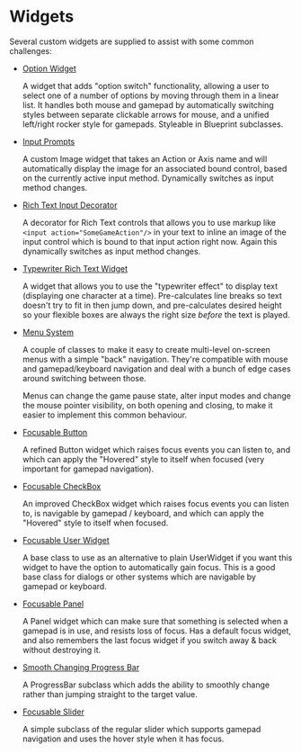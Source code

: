 # Widgets


Several custom widgets are supplied to assist with some common challenges:

* [Option Widget](OptionWidget.md)

  A widget that adds "option switch" functionality, allowing a user to 
  select one of a number of options by moving through them in a linear list.
  It handles both mouse and gamepad by automatically switching styles between
  separate clickable arrows for mouse, and a unified left/right rocker style
  for gamepads. Styleable in Blueprint subclasses.

* [Input Prompts](InputImage.md)

  A custom Image widget that takes an Action or Axis name and will automatically
  display the image for an associated bound control, based on the currently
  active input method. Dynamically switches as input method changes.

* [Rich Text Input Decorator](RichTextInputDecorator.md)

  A decorator for Rich Text controls that allows you to use markup like
  `<input action="SomeGameAction"/>` in your text to inline an image of 
  the input control which is bound to that input action right now. 
  Again this dynamically switches as input method changes.

* [Typewriter Rich Text Widget](TypewriterText.md)

  A widget that allows you to use the "typewriter effect" to display text
  (displaying one character at a time). Pre-calculates line breaks so text
  doesn't try to fit in then jump down, and pre-calculates desired height so
  your flexible boxes are always the right size *before* the text is played.

* [Menu System](Menus.md)

  A couple of classes to make it  easy to create multi-level on-screen menus 
  with a simple "back" navigation. They're compatible with mouse and gamepad/keyboard 
  navigation and deal with a bunch of edge cases around switching between those. 

  Menus can change the game pause state, alter input modes and change the
  mouse pointer visibility, on both opening and closing, to make it easier
  to implement this common behaviour.

* [Focusable Button](FocusableWidgets.md)

  A refined Button widget which raises focus events you can listen to, and
  which can apply the "Hovered" style to itself when focused (very important
  for gamepad navigation).

* [Focusable CheckBox](FocusableWidgets.md)

  An improved CheckBox widget which raises focus events you can listen to, 
  is navigable by gamepad / keyboard, and which can apply the "Hovered" 
  style to itself when focused.

* [Focusable User Widget](FocusableUserWidget.md)

  A base class to use as an alternative to plain UserWidget if you want this
  widget to have the option to automatically gain focus. This is a good base class
  for dialogs or other systems which are navigable by gamepad or keyboard.

* [Focusable Panel](FocusablePanel.md)

  A Panel widget which can make sure that something is selected when a
  gamepad is in use, and resists loss of focus. Has a default focus widget,
  and also remembers the last focus widget if you switch away & back
  without destroying it.

* [Smooth Changing Progress Bar](SmoothChangingProgress.md)

  A ProgressBar subclass which adds the ability to smoothly change rather than
  jumping straight to the target value.

* [Focusable Slider](../Source/StevesUEHelpers/Public/StevesUI/FocusableSlider.h)

    A simple subclass of the regular slider which supports gamepad navigation and uses the
    hover style when it has focus.
